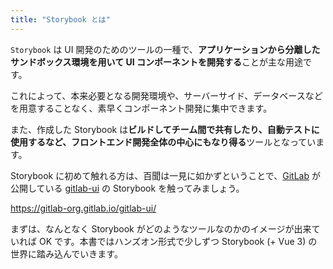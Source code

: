 ```yaml
---
title: "Storybook とは"
---
```


`Storybook` は UI 開発のためのツールの一種で、**アプリケーションから分離したサンドボックス環境を用いて UI コンポーネントを開発する**ことが主な用途です。

これによって、本来必要となる開発環境や、サーバーサイド、データベースなどを用意することなく、素早くコンポーネント開発に集中できます。

また、作成した Storybook は**ビルドしてチーム間で共有したり、自動テストに使用するなど、フロントエンド開発全体の中心にもなり得る**ツールとなっています。

Storybook に初めて触れる方は、百聞は一見に如かずということで、[GitLab](https://about.gitlab.com/) が公開している [gitlab-ui](https://gitlab.com/gitlab-org/gitlab-ui) の Storybook を触ってみましょう。

https://gitlab-org.gitlab.io/gitlab-ui/

まずは、なんとなく Storybook がどのようなツールなのかのイメージが出来ていれば OK です。本書ではハンズオン形式で少しずつ Storybook (+ Vue 3) の世界に踏み込んでいきます。
